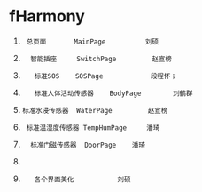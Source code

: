 # fHarmony
1.      总页面       MainPage          刘硕
2.       智能插座     SwitchPage         赵宣榜
3.        标准SOS    SOSPage            段程怀；
4.        标准人体活动传感器    BodyPage        刘鹤群
5.     标准水浸传感器  WaterPage         赵宣榜
6.      标准温湿度传感器 TempHumPage     潘琦
7.       标准门磁传感器  DoorPage    潘琦
8. 
8.        各个界面美化           刘硕
